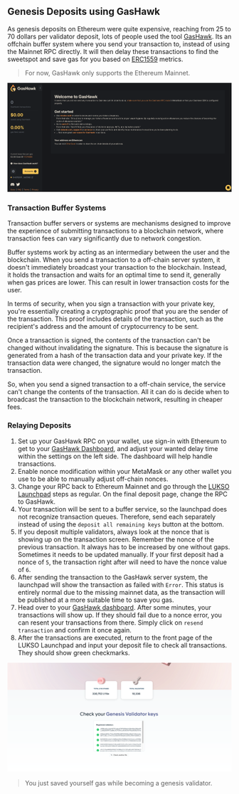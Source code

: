 ## Genesis Deposits using GasHawk

As genesis deposits on Ethereum were quite expensive, reaching from 25 to 70 dollars per validator deposit, lots of people used the tool [GasHawk](https://gashawk.io/). Its an offchain buffer system where you send your transaction to, instead of using the Mainnet RPC directly. It will then delay these transactions to find the sweetspot and save gas for you based on [ERC1559](https://eips.ethereum.org/EIPS/eip-1559) metrics.

> For now, GasHawk only supports the Ethereum Mainnet.

![GasHawk Dashboard](/img/gas-hawk.png)

### Transaction Buffer Systems

Transaction buffer servers or systems are mechanisms designed to improve the experience of submitting transactions to a blockchain network, where transaction fees can vary significantly due to network congestion.

Buffer systems work by acting as an intermediary between the user and the blockchain. When you send a transaction to a off-chain server system, it doesn't immediately broadcast your transaction to the blockchain. Instead, it holds the transaction and waits for an optimal time to send it, generally when gas prices are lower. This can result in lower transaction costs for the user.

In terms of security, when you sign a transaction with your private key, you're essentially creating a cryptographic proof that you are the sender of the transaction. This proof includes details of the transaction, such as the recipient's address and the amount of cryptocurrency to be sent.

Once a transaction is signed, the contents of the transaction can't be changed without invalidating the signature. This is because the signature is generated from a hash of the transaction data and your private key. If the transaction data were changed, the signature would no longer match the transaction.

So, when you send a signed transaction to a off-chain service, the service can't change the contents of the transaction. All it can do is decide when to broadcast the transaction to the blockchain network, resulting in cheaper fees.

### Relaying Deposits

1. Set up your GasHawk RPC on your wallet, use sign-in with Ethereum to get to your [GasHawk Dashboard](https://gashawk.io/#/tx), and adjust your wanted delay time within the settings on the left side. The dashboard will help handle transactions.
2. Enable nonce modification within your MetaMask or any other wallet you use to be able to manually adjust off-chain nonces.
3. Change your RPC back to Ethereum Mainnet and go through the [LUKSO Launchpad](https://deposit.mainnet.lukso.network/en/) steps as regular. On the final deposit page, change the RPC to GasHawk.
4. Your transaction will be sent to a buffer service, so the launchpad does not recognize transaction queues. Therefore, send each separately instead of using the `deposit all remaining keys` button at the bottom.
5. If you deposit multiple validators, always look at the nonce that is showing up on the transaction screen. Remember the nonce of the previous transaction. It always has to be increased by one without gaps. Sometimes it needs to be updated manually. If your first deposit had a nonce of `5`, the transaction right after will need to have the nonce value of `6`.
6. After sending the transaction to the GasHawk server system, the launchpad will show the transaction as failed with `Error`. This status is entirely normal due to the missing mainnet data, as the transaction will be published at a more suitable time to save you gas.
7. Head over to your [GasHawk dashboard](https://gashawk.io/#/tx). After some minutes, your transactions will show up. If they should fail due to a nonce error, you can resent your transactions from there. Simply click on `resend transaction` and confirm it once again.
8. After the transactions are executed, return to the front page of the LUKSO Launchpad and input your deposit file to check all transactions. They should show green checkmarks.

![Launchpad Checkmarks](/img/launchpad_12.png)

> You just saved yourself gas while becoming a genesis validator.
